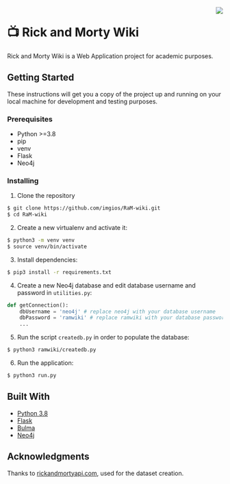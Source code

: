 <img src="https://i.imgur.com/qXFzp8d.png" align="right">

# 📺 Rick and Morty Wiki
Rick and Morty Wiki is a Web Application project for academic purposes.

## Getting Started

These instructions will get you a copy of the project up and running on your local machine for development and testing purposes.

### Prerequisites

- Python >=3.8
- pip
- venv
- Flask
- Neo4j

### Installing

1. Clone the repository
```bash
$ git clone https://github.com/imgios/RaM-wiki.git
$ cd RaM-wiki
```
2. Create a new virtualenv and activate it:
```bash
$ python3 -m venv venv
$ source venv/bin/activate
```
3. Install dependencies:
```bash
$ pip3 install -r requirements.txt
```
4. Create a new Neo4j database and edit database username and password in `utilities.py`:
```python
def getConnection():
    dbUsername = 'neo4j' # replace neo4j with your database username
    dbPassword = 'ramwiki' # replace ramwiki with your database password
    ... 
```
5. Run the script `createdb.py` in order to populate the database:
```bash
$ python3 ramwiki/createdb.py
```
6. Run the application:
```bash
$ python3 run.py
```

## Built With

* [Python 3.8](https://www.python.org/)
* [Flask](https://flask.palletsprojects.com/en/1.1.x/)
* [Bulma](https://bulma.io/)
* [Neo4j](https://neo4j.com/)

## Acknowledgments

Thanks to [rickandmortyapi.com](https://rickandmortyapi.com/), used for the dataset creation.
